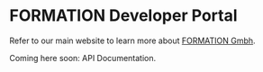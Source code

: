 # FORMATION Developer Portal

Refer to our main website to learn more about [FORMATION Gmbh](https://tryformation.com).

Coming here soon: API Documentation.

